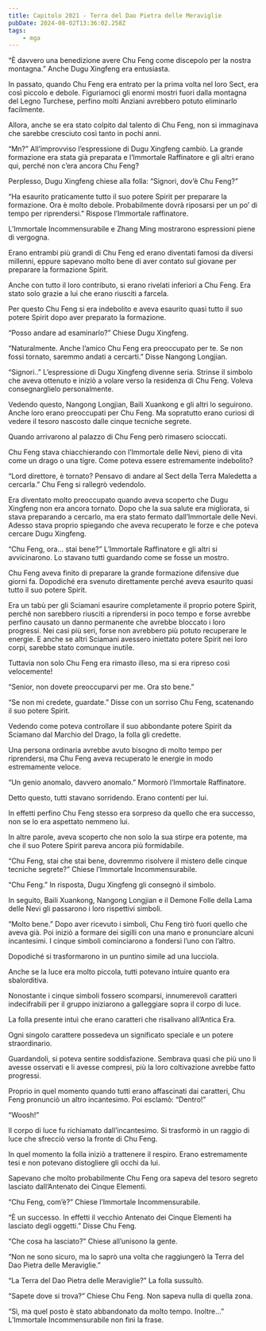 ```yaml
---
title: Capitolo 2021 - Terra del Dao Pietra delle Meraviglie
pubDate: 2024-08-02T13:36:02.258Z
tags:
    - mga
---
```



“È davvero una benedizione avere Chu Feng come discepolo per la nostra montagna.” Anche Dugu Xingfeng era entusiasta.

In passato, quando Chu Feng era entrato per la prima volta nel loro Sect, era così piccolo e debole. Figuriamoci gli enormi mostri fuori dalla montagna del Legno Turchese, perfino molti Anziani avrebbero potuto eliminarlo facilmente.

Allora, anche se era stato colpito dal talento di Chu Feng, non si immaginava che sarebbe cresciuto così tanto in pochi anni.

“Mn?” All’improvviso l’espressione di Dugu Xingfeng cambiò. La grande formazione era stata già preparata e l’Immortale Raffinatore e gli altri erano qui, perché non c’era ancora Chu Feng?

Perplesso, Dugu Xingfeng chiese alla folla: “Signori, dov’è Chu Feng?”

“Ha esaurito praticamente tutto il suo potere Spirit per preparare la formazione. Ora è molto debole. Probabilmente dovrà riposarsi per un po’ di tempo per riprendersi.” Rispose l’Immortale raffinatore.

L’Immortale Incommensurabile e Zhang Ming mostrarono espressioni piene di vergogna.

Erano entrambi più grandi di Chu Feng ed erano diventati famosi da diversi millenni, eppure sapevano molto bene di aver contato sul giovane per preparare la formazione Spirit.

Anche con tutto il loro contributo, si erano rivelati inferiori a Chu Feng. Era stato solo grazie a lui che erano riusciti a farcela.

Per questo Chu Feng si era indebolito e aveva esaurito quasi tutto il suo potere Spirit dopo aver preparato la formazione.

“Posso andare ad esaminarlo?” Chiese Dugu Xingfeng.

“Naturalmente. Anche l’amico Chu Feng era preoccupato per te. Se non fossi tornato, saremmo andati a cercarti.” Disse Nangong Longjian.


“Signori..” L’espressione di Dugu Xingfeng divenne seria. Strinse il simbolo che aveva ottenuto e iniziò a volare verso la residenza di Chu Feng. Voleva consegnarglielo personalmente.

Vedendo questo, Nangong Longjian, Baili Xuankong e gli altri lo seguirono. Anche loro erano preoccupati per Chu Feng. Ma sopratutto erano curiosi di vedere il tesoro nascosto dalle cinque tecniche segrete.

Quando arrivarono al palazzo di Chu Feng però rimasero scioccati.

Chu Feng stava chiacchierando con l’Immortale delle Nevi, pieno di vita come un drago o una tigre. Come poteva essere estremamente indebolito?

“Lord direttore, è tornato? Pensavo di andare al Sect della Terra Maledetta a cercarla.” Chu Feng si rallegrò vedendolo.

Era diventato molto preoccupato quando aveva scoperto che Dugu Xingfeng non era ancora tornato. Dopo che la sua salute era migliorata, si stava preparando a cercarlo, ma era stato fermato dall’Immortale delle Nevi. Adesso stava proprio spiegando che aveva recuperato le forze e che poteva cercare Dugu Xingfeng.

“Chu Feng, ora… stai bene?” L’Immortale Raffinatore e gli altri si avvicinarono. Lo stavano tutti guardando come se fosse un mostro.

Chu Feng aveva finito di preparare la grande formazione difensive due giorni fa. Dopodiché era svenuto direttamente perché aveva esaurito quasi tutto il suo potere Spirit.

Era un tabù per gli Sciamani esaurire completamente il proprio potere Spirit, perché non sarebbero riusciti a riprendersi in poco tempo e forse avrebbe perfino causato un danno permanente che avrebbe bloccato i loro progressi. Nei casi più seri, forse non avrebbero più potuto recuperare le energie. E anche se altri Sciamani avessero iniettato potere Spirit nei loro corpi, sarebbe stato comunque inutile.

Tuttavia non solo Chu Feng era rimasto illeso, ma si era ripreso così velocemente!

“Senior, non dovete preoccuparvi per me. Ora sto bene.”

“Se non mi credete, guardate.” Disse con un sorriso Chu Feng, scatenando il suo potere Spirit.

Vedendo come poteva controllare il suo abbondante potere Spirit da Sciamano dal Marchio del Drago, la folla gli credette.

Una persona ordinaria avrebbe avuto bisogno di molto tempo per riprendersi, ma Chu Feng aveva recuperato le energie in modo estremamente veloce.

“Un genio anomalo, davvero anomalo.” Mormorò l’Immortale Raffinatore.

Detto questo, tutti stavano sorridendo. Erano contenti per lui.

In effetti perfino Chu Feng stesso era sorpreso da quello che era successo, non se lo era aspettato nemmeno lui.

In altre parole, aveva scoperto che non solo la sua stirpe era potente, ma che il suo Potere Spirit pareva ancora più formidabile.

“Chu Feng, stai che stai bene, dovremmo risolvere il mistero delle cinque tecniche segrete?” Chiese l’Immortale Incommensurabile.

“Chu Feng.” In risposta, Dugu Xingfeng gli consegnò il simbolo.

In seguito, Baili Xuankong, Nangong Longjian e il Demone Folle della Lama delle Nevi gli passarono i loro rispettivi simboli.

“Molto bene.” Dopo aver ricevuto i simboli, Chu Feng tirò fuori quello che aveva già. Poi iniziò a formare dei sigilli con una mano e pronunciare alcuni incantesimi. I cinque simboli cominciarono a fondersi l’uno con l’altro.

Dopodiché si trasformarono in un puntino simile ad una lucciola.

Anche se la luce era molto piccola, tutti potevano intuire quanto era sbalorditiva.

Nonostante i cinque simboli fossero scomparsi, innumerevoli caratteri indecifrabili per il gruppo iniziarono a galleggiare sopra il corpo di luce.

La folla presente intuì che erano caratteri che risalivano all’Antica Era.

Ogni singolo carattere possedeva un significato speciale e un potere straordinario.

Guardandoli, si poteva sentire soddisfazione. Sembrava quasi che più uno li avesse osservati e li avesse compresi, più la loro coltivazione avrebbe fatto progressi.

Proprio in quel momento quando tutti erano affascinati dai caratteri, Chu Feng pronunciò un altro incantesimo. Poi esclamò: “Dentro!”

“Woosh!”

Il corpo di luce fu richiamato dall’incantesimo. Si trasformò in un raggio di luce che sfrecciò verso la fronte di Chu Feng.

In quel momento la folla iniziò a trattenere il respiro. Erano estremamente tesi e non potevano distogliere gli occhi da lui.

Sapevano che molto probabilmente Chu Feng ora sapeva del tesoro segreto lasciato dall’Antenato dei Cinque Elementi.

“Chu Feng, com’è?” Chiese l’Immortale Incommensurabile.

“È un successo. In effetti il vecchio Antenato dei Cinque Elementi ha lasciato degli oggetti.” Disse Chu Feng.

“Che cosa ha lasciato?” Chiese all’unisono la gente.

“Non ne sono sicuro, ma lo saprò una volta che raggiungerò la Terra del Dao Pietra delle Meraviglie.”

“La Terra del Dao Pietra delle Meraviglie?” La folla sussultò.

“Sapete dove si trova?” Chiese Chu Feng. Non sapeva nulla di quella zona.

“Sì, ma quel posto è stato abbandonato da molto tempo. Inoltre…” L’Immortale Incommensurabile non finì la frase.



